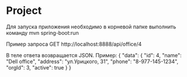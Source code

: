 # Project

Для запуска приложения необходимо в корневой папке выполнить команду
 mvn spring-boot:run

Пример запроса GET  http://localhost:8888/api/office/4

В теле ответа возвращается JSON. Пример:
{
    "data": {
        "id": 4,
        "name": "Dell office",
        "address": "ул.Урицкого, 31",
        "phone": "8-977-145-1234",
        "orgId": 3,
        "active": true
    }
}